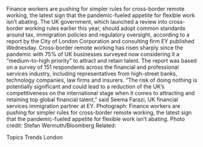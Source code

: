 Finance workers are pushing for simpler rules for cross-border remote working, the latest sign that the pandemic-fueled appetite for flexible work isn’t abating.
The UK government, which launched a review into cross-border working rules earlier this year, should adopt common standards around tax, immigration policies and regulatory oversight, according to a report by the City of London Corporation and consulting firm EY published Wednesday.
Cross-border remote working has risen sharply since the pandemic with 75% of UK businesses surveyed now considering it a “medium-to-high priority” to attract and retain talent. The report was based on a survey of 151 respondents across the financial and professional services industry, including representatives from high-street banks, technology companies, law firms and insurers.
“The risk of doing nothing is potentially significant and could lead to a reduction of the UK’s competitiveness on the international stage when it comes to attracting and retaining top global financial talent,” said Seema Farazi, UK financial services immigration partner at EY.
Photograph: Finance workers are pushing for simpler rules for cross-border remote working, the latest sign that the pandemic-fueled appetite for flexible work isn’t abating. Photo credit: Stefan Wermuth/Bloomberg
Related:

Topics
Trends
London
